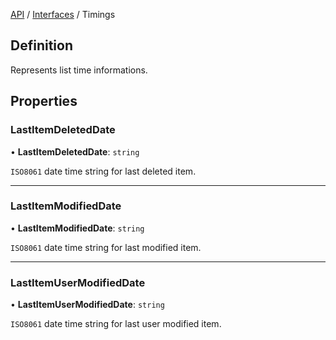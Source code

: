 [API](API/index.md) / [Interfaces](API/Interfaces/index.md) / Timings

## Definition

Represents list time informations.

## Properties

### LastItemDeletedDate

• **LastItemDeletedDate**: `string`

`ISO8061` date time string for last deleted item.

___

### LastItemModifiedDate

• **LastItemModifiedDate**: `string`

`ISO8061` date time string for last modified item.

___

### LastItemUserModifiedDate

• **LastItemUserModifiedDate**: `string`

`ISO8061` date time string for last user modified item.